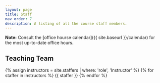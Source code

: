 ```yaml
---
layout: page
title: Staff
nav_order: 7
description: A listing of all the course staff members.
---
```



**Note:** Consult the [office hourse calendar]({{ site.baseurl }}/calendar) for the most up-to-date office hours. 

<a name = 'inst'></a>

## Teaching Team

<div class="role">
  {% assign instructors = site.staffers | where: 'role', 'Instructor' %}
  {% for staffer in instructors %}
  {{ staffer }}
  {% endfor %}
</div>

<!--
<a name = 'leads'></a>

## Leads

<div class="role">
  {% assign head_teaching_assistants = site.staffers | where: 'team', 'Head TA' %}
  {% for staffer in head_teaching_assistants %}
    {{ staffer }}
  {% endfor %}
  {% assign lead_teaching_assistants = site.staffers | where: 'role', 'Lead Teaching Assistant' %}
  {% for staffer in lead_teaching_assistants %}
    {% if staffer.team != 'Head TA' %}
      {{ staffer }}
    {% endif %}
  {% endfor %}
  {% assign lead_teaching_assistants = site.staffers | where: 'role', 'Lead Teaching Assistant 12' %}
  {% for staffer in lead_teaching_assistants %}
    {% if staffer.team != 'Head TA' %}
      {{ staffer }}
    {% endif %}
  {% endfor %}
</div>

<a name = 'ucs2s'></a>

## UCS2s

<div class="role">
  {% assign ucs2s = site.staffers | where: 'role', 'UCS2 12' %}
  {% for staffer in ucs2s %}
    {{ staffer }}
  {% endfor %}
  {% assign ucs2s = site.staffers | where: 'role', 'UCS2' %}
  {% for staffer in ucs2s %}
    {{ staffer }}
  {% endfor %}
</div>

<a name = 'ucs1s'></a>

## UCS1s

<div class="role">
  {% assign ucs1s = site.staffers | where: 'role', 'UCS1' %}
  {% for staffer in ucs1s %}
    {{ staffer }}
  {% endfor %}
</div> -->

<!---
<a name = 'tutors'></a>

## Tutors

<div class="role">
  {% assign readers = site.staffers | where: 'role', 'Tutor' %}
  {% for staffer in readers %}
  {{ staffer }}
  {% endfor %}
</div>

-->


<!-- <a name = 'readers'></a>

## Readers

<div class="role">
  {% assign readers = site.staffers | where: 'role', 'Reader' %}
  {% for staffer in readers %}
  {{ staffer }}
  {% endfor %}
</div> -->
